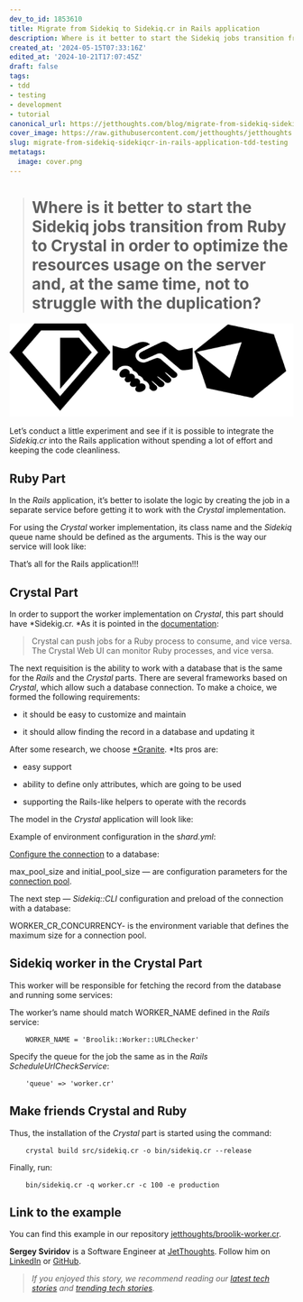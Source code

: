 ```yaml
---
dev_to_id: 1853610
title: Migrate from Sidekiq to Sidekiq.cr in Rails application
description: Where is it better to start the Sidekiq jobs transition from Ruby to Crystal in order to...
created_at: '2024-05-15T07:33:16Z'
edited_at: '2024-10-21T17:07:45Z'
draft: false
tags:
- tdd
- testing
- development
- tutorial
canonical_url: https://jetthoughts.com/blog/migrate-from-sidekiq-sidekiqcr-in-rails-application-tdd-testing/
cover_image: https://raw.githubusercontent.com/jetthoughts/jetthoughts.github.io/master/content/blog/migrate-from-sidekiq-sidekiqcr-in-rails-application-tdd-testing/cover.png
slug: migrate-from-sidekiq-sidekiqcr-in-rails-application-tdd-testing
metatags:
  image: cover.png
---
```

> # Where is it better to start the Sidekiq jobs transition from Ruby to Crystal in order to optimize the resources usage on the server and, at the same time, not to struggle with the duplication?

![](file_0.png)

Let’s conduct a little experiment and see if it is possible to integrate the *Sidekiq.cr* into the Rails application without spending a lot of effort and keeping the code cleanliness.

## Ruby Part

In the *Rails* application, it’s better to isolate the logic by creating the job in a separate service before getting it to work with the *Crystal* implementation.

For using the *Crystal* worker implementation, its class name and the *Sidekiq* queue name should be defined as the arguments. This is the way our service will look like:

That’s all for the Rails application!!!

## Crystal Part

In order to support the worker implementation on *Crystal*, this part should have *Sidekig.cr. *As it is pointed in the [documentation](https://github.com/mperham/sidekiq.cr/wiki/Getting-Started#create-some-jobs-using-the-client-api):
>  Crystal can push jobs for a Ruby process to consume, and vice versa. 
The Crystal Web UI can monitor Ruby processes, and vice versa.

The next requisition is the ability to work with a database that is the same for the *Rails* and the *Crystal* parts. There are several frameworks based on *Crystal*, which allow such a database connection. To make a choice, we formed the following requirements:

* it should be easy to customize and maintain

* it should allow finding the record in a database and updating it

After some research, we choose [*Granite](https://github.com/amberframework/granite). *Its pros are:

* easy support

* ability to define only attributes, which are going to be used

* supporting the Rails-like helpers to operate with the records

The model in the *Crystal* application will look like:

Example of environment configuration in the s*hard.yml*:

[Configure the connection](https://github.com/amberframework/granite/blob/master/docs/readme.md#register-a-connection) to a database:

max_pool_size and initial_pool_size — are configuration parameters for the [connection pool](https://crystal-lang.org/reference/database/connection_pool.html).

The next step — *Sidekiq::CLI* configuration and preload of the connection with a database:

WORKER_CR_CONCURRENCY- is the environment variable that defines the maximum size for a connection pool.

## Sidekiq worker in the Crystal Part

This worker will be responsible for fetching the record from the database and running some services:

The worker’s name should match WORKER_NAME defined in the *Rails* service:
```
    WORKER_NAME = 'Broolik::Worker::URLChecker'
```
Specify the queue for the job the same as in the *Rails* *ScheduleUrlCheckService*:
```
    'queue' => 'worker.cr'
```
## Make friends Crystal and Ruby

Thus, the installation of the *Crystal* part is started using the command:
```
    crystal build src/sidekiq.cr -o bin/sidekiq.cr --release
```
Finally, run:
```
    bin/sidekiq.cr -q worker.cr -c 100 -e production
```
## Link to the example

You can find this example in our repository [jetthoughts/broolik-worker.cr](https://github.com/jetthoughts/broolik-worker.cr).

**Sergey Sviridov** is a Software Engineer at [JetThoughts](https://www.jetthoughts.com/). Follow him on [LinkedIn](https://www.linkedin.com/in/sergey-sviridov-83007199) or [GitHub](https://github.com/SviridovSV).
>  *If you enjoyed this story, we recommend reading our [latest tech stories](https://jtway.co/latest) and [trending tech stories](https://jtway.co/trending).*
